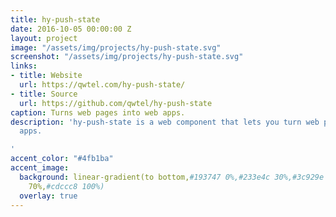 ```yaml
---
title: hy-push-state
date: 2016-10-05 00:00:00 Z
layout: project
image: "/assets/img/projects/hy-push-state.svg"
screenshot: "/assets/img/projects/hy-push-state.svg"
links:
- title: Website
  url: https://qwtel.com/hy-push-state/
- title: Source
  url: https://github.com/qwtel/hy-push-state
caption: Turns web pages into web apps.
description: 'hy-push-state is a web component that lets you turn web pages into web
  apps.

'
accent_color: "#4fb1ba"
accent_image:
  background: linear-gradient(to bottom,#193747 0%,#233e4c 30%,#3c929e 50%,#d5d5d4
    70%,#cdccc8 100%)
  overlay: true
---
```


